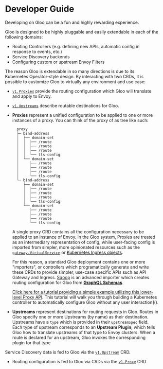 # Developer Guide

Developing on Gloo can be a fun and highly rewarding experience. 

Gloo is designed to be highly pluggable and easily extendable in each of the following domains:

- Routing Controllers (e.g. defining new APIs, automatic config in response to events, etc.)
- Service Discovery backends
- Configuring custom or upstream Envoy Filters

The reason Gloo is extendable in so many directions is due to its Kubernetes Operator-style design. By interacting with two CRDs, it is possible to customize Gloo to virtually any environment and use case:

* [`v1.Proxies`](../v1/github.com/solo-io/gloo/projects/gloo/api/v1/upstream.proto.sk.md) provide the routing configuration which Gloo will translate and apply to Envoy.
* [`v1.Upstreams`](../v1/github.com/solo-io/gloo/projects/gloo/api/v1/upstream.proto.sk.md) describe routable destinations for Gloo.

* **Proxies** represent a unified configuration to be applied to one or more instances of a proxy. You can think of the proxy of as tree like such:

        proxy
        ├─ bind-address
        │  ├── domain-set
        │  │  ├── /route
        │  │  ├── /route
        │  │  ├── /route
        │  │  └── tls-config
        │  └── domain-set
        │     ├── /route
        │     ├── /route
        │     ├── /route
        │     └── tls-config
        └─ bind-address
           ├── domain-set
           │  ├── /route
           │  ├── /route
           │  ├── /route
           │  └── tls-config
           └── domain-set
              ├── /route
              ├── /route
              ├── /route
              └── tls-config

  A single proxy CRD contains all the configuration necessary to be applied to an instance of Envoy. In the Gloo system, Proxies are treated as an intermediary representation of config, while user-facing config is imported from simpler, more opinionated resources such as the [`gateway.VirtualService`](../v1/github.com/solo-io/gloo/projects/gateway/api/v1/virtual_service.proto.sk.md) or [Kubernetes Ingress objects](https://kubernetes.io/docs/concepts/services-networking/ingress/).
  
  For this reason, a standard Gloo deployment contains one or more "importers", or controllers which programatically generate and write these CRDs to provide simpler, use-case specific APIs such as API Gateway and Ingress. [Sqoop](https://sqoop.solo.io/) is an advanced importer which creates routing configuration for Gloo from [**GraphQL Schemas**](https://graphql.org/). 
  
  [Click here for a tutorial providing a simple example utilizing this lower-level Proxy API](example-proxy-controller.md). This tutorial will walk you through building a Kubernetes controller to automatically configure Gloo without any user interaction]().

* **Upstreams** represent destinations for routing requests in Gloo. Routes in Gloo specify one or more Upstreams (by name) as their destination. Upstreams have a `type` which is provided in their `upstreamSpec` field. Each type of upstream corresponds to an **Upstream Plugin**, which tells Gloo how to translate upstreams of that type to Envoy clusters. When a route is declared for an upstream, Gloo invokes the corresponding plugin for that type 

Service Discovery data is fed to Gloo via the [`v1.Upstream`](../v1/github.com/solo-io/gloo/projects/gloo/api/v1/upstream.proto.sk.md) CRD.

* Routing configuration is fed to Gloo via CRDs via the [`v1.Proxy`](../v1/github.com/solo-io/gloo/projects/gloo/api/v1/proxy.proto.sk.md) CRD
